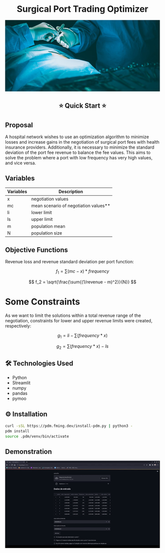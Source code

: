 <div align="center">

# Surgical Port Trading Optimizer
![Alt Text](src/Surgery.jpg)
## ⭐  Quick Start  ⭐

</div>

## Proposal
A hospital network wishes to use an optimization algorithm to minimize losses and increase gains in the negotiation of surgical port fees with health insurance providers. Additionally, it is necessary to minimize the standard deviation of the port fee revenue to balance the fee values. This aims to solve the problem where a port with low frequency has very high values, and vice versa.

## Variables

| Variables | Description |
| ---------- | ---------- | 
|x  | negotiation values|
|mc | mean scenario of negotiation values**|
|li |  lower limit |
|ls |  upper limit |
|m  | population mean |
|N  | population size |


## Objective Functions
Revenue loss and revenue standard deviation per port function:

$$
f_1 = \sum{(mc - x) * frequency}
$$

$$
f_2 = \sqrt{\frac{\sum{(1/revenue - m)^2}}{N}}
$$

# Some Constraints
As we want to limit the solutions within a total revenue range of the negotiation, constraints for lower and upper revenue limits were created, respectively:

$$
g_1 = li - \sum({frequency * x })
$$

$$
g_2 = \sum({frequency * x }) - ls
$$

## 🛠️ Technologies Used

- Python
- Streamlit
- numpy
- pandas
- pymoo

## ⚙️ Installation

```bash
curl -sSL https://pdm.fming.dev/install-pdm.py | python3 -
pdm install
source .pdm/venv/bin/activate
```

## Demonstration

<div align="center">
  
![IMAGE ALT TEXT HERE](src/demo.gif)

</div>
